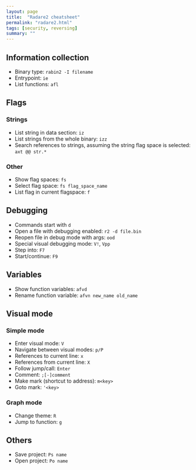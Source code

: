 ```yaml
---
layout: page
title:  "Radare2 cheatsheet"
permalink: "radare2.html"
tags: [security, reversing]
summary: ""
---
```

## Information collection
* Binary type: `rabin2 -I filename`
* Entrypoint: `ie`
* List functions: `afl`

## Flags
### Strings
* List string in data section: `iz`
* List strings from the whole binary: `izz`
* Search references to strings, assuming the string flag space is selected:
  `axt @@ str.*`

### Other
* Show flag spaces: `fs`
* Select flag space: `fs flag_space_name`
* List flag in current flagspace: `f`


## Debugging
* Commands start with `d`
* Open a file with debugging enabled: `r2 -d file.bin`
* Reopen file in debug mode with args: `ood`
* Special visual debugging mode: `V!`, `Vpp`
* Step into: `F7`
* Start/continue: `F9`

## Variables
* Show function variables: `afvd`
* Rename function variable: `afvn new_name old_name`

## Visual mode
### Simple mode
* Enter visual mode: `V`
* Navigate between visual modes: `p/P`
* References to current line: `x`
* References from current line: `X`
* Follow jump/call: `Enter`
* Comment: `;[-]comment`
* Make mark (shortcut to address): `m<key>`
* Goto mark: `'<key>`

### Graph mode
* Change theme: `R`
* Jump to function: `g`


## Others
* Save project: `Ps name`
* Open project: `Po name`
